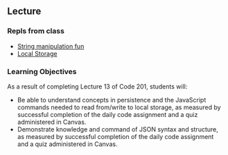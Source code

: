 ## Lecture

### Repls from class

- [String manipulation fun](https://repl.it/@rkgallaway/string-manipulation#index.js)
- [Local Storage](https://repl.it/@rkgallaway/201d70-class-13-local-storage)

### Learning Objectives

As a result of completing Lecture 13 of Code 201, students will:

- Be able to understand concepts in persistence and the JavaScript commands needed to read from/write to local storage, as measured by successful completion of the daily code assignment and a quiz administered in Canvas.
- Demonstrate knowledge and command of JSON syntax and structure, as measured by successful completion of the daily code assignment and a quiz administered in Canvas.
